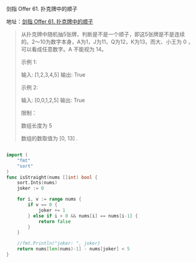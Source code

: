 剑指 Offer 61. 扑克牌中的顺子

地址：[剑指 Offer 61. 扑克牌中的顺子](https://leetcode-cn.com/problems/bu-ke-pai-zhong-de-shun-zi-lcof/)

> 从扑克牌中随机抽5张牌，判断是不是一个顺子，即这5张牌是不是连续的。2～10为数字本身，A为1，J为11，Q为12，K为13，而大、小王为 0 ，可以看成任意数字。A 不能视为 14。
>
>  
>
> 示例 1:
>
> 输入: [1,2,3,4,5]
> 输出: True
>
>
> 示例 2:
>
> 输入: [0,0,1,2,5]
> 输出: True
>
>
> 限制：
>
> 数组长度为 5 
>
> 数组的数取值为 [0, 13] .
>

``` 

```

```go
import (
    "fmt"
    "sort"
)
func isStraight(nums []int) bool {
    sort.Ints(nums)
    joker := 0

    for i, v := range nums {
        if v == 0 {
            joker += 1
        } else if i > 0 && nums[i] == nums[i-1] {
            return false
        }
    }

    //fmt.Println("joker: ", joker)
    return nums[len(nums)-1] - nums[joker] < 5
}
```

